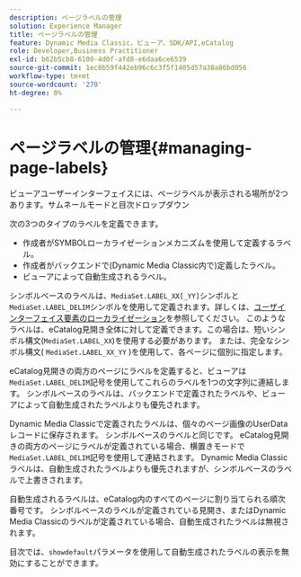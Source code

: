 ```yaml
---
description: ページラベルの管理
solution: Experience Manager
title: ページラベルの管理
feature: Dynamic Media Classic，ビューア，SDK/API,eCatalog
role: Developer,Business Practitioner
exl-id: b62b5cb8-6100-4d0f-afd8-e6daa6ce6539
source-git-commit: 1ec8b59f442eb96c6c3f5f1405d57a38a86bd056
workflow-type: tm+mt
source-wordcount: '270'
ht-degree: 0%

---
```


# ページラベルの管理{#managing-page-labels}

ビューアユーザーインターフェイスには、ページラベルが表示される場所が2つあります。サムネールモードと目次ドロップダウン

次の3つのタイプのラベルを定義できます。

* 作成者がSYMBOLローカライゼーションメカニズムを使用して定義するラベル。
* 作成者がバックエンドで(Dynamic Media Classic内で)定義したラベル。
* ビューアによって自動生成されるラベル。

シンボルベースのラベルは、`MediaSet.LABEL_XX[_YY]`シンボルと`MediaSet.LABEL_DELIM`シンボルを使用して定義されます。詳しくは、[ユーザインターフェイス要素のローカライゼーション](../../c-html5-s7-aem-asset-viewers/c-html5-20-ecatalog-viewer-about/c-html5-20-ecatalog-viewer-localization.md#concept-cbfc39344c494eb7b9f6a272cff0cc74)を参照してください。 このようなラベルは、eCatalog見開き全体に対して定義できます。この場合は、短いシンボル構文(`MediaSet.LABEL_XX`)を使用する必要があります。 または、完全なシンボル構文( `MediaSet.LABEL_XX_YY` )を使用して、各ページに個別に指定します。

eCatalog見開きの両方のページにラベルを定義すると、ビューアは`MediaSet.LABEL_DELIM`記号を使用してこれらのラベルを1つの文字列に連結します。 シンボルベースのラベルは、バックエンドで定義されたラベルや、ビューアによって自動生成されたラベルよりも優先されます。

Dynamic Media Classicで定義されたラベルは、個々のページ画像のUserDataレコードに保存されます。 シンボルベースのラベルと同じです。 eCatalog見開きの両方のページにラベルが定義されている場合、横置きモードで`MediaSet.LABEL_DELIM`記号を使用して連結されます。 Dynamic Media Classicラベルは、自動生成されたラベルよりも優先されますが、シンボルベースのラベルで上書きされます。

自動生成されるラベルは、eCatalog内のすべてのページに割り当てられる順次番号です。 シンボルベースのラベルが定義されている見開き、またはDynamic Media Classicのラベルが定義されている場合、自動生成されたラベルは無視されます。

目次では、`showdefault`パラメータを使用して自動生成されたラベルの表示を無効にすることができます。
